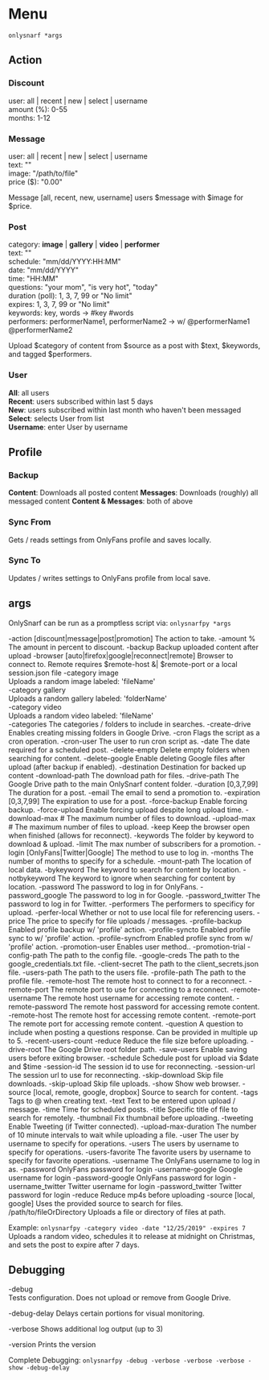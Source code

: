 # Menu

`onlysnarf *args`

## Action

### Discount
user: all | recent | new | select | username   
amount (%): 0-55  
months: 1-12  

### Message
user: all | recent | new | select | username  
text: ""  
image: "/path/to/file"  
price ($): "0.00"  

Message [all, recent, new, username] users $message with $image for $price.

### Post
category: **image** | **gallery** | **video** | **performer**  
text: ""  
schedule: "mm/dd/YYYY:HH:MM"  
date: "mm/dd/YYYY"  
time: "HH:MM"  
questions: "your mom", "is very hot", "today"  
duration (poll): 1, 3, 7, 99 or "No limit"  
expires: 1, 3, 7, 99 or "No limit"  
keywords: key, words -> #key #words  
performers: performerName1, performerName2 -> w/ @performerName1 @performerName2  

Upload $category of content from $source as a post with $text, $keywords, and tagged $performers.
  
### User
**All**: all users  
**Recent**: users subscribed within last 5 days  
**New**: users subscribed within last month who haven't been messaged  
**Select**: selects User from list  
**Username**: enter User by username  


## Profile

### Backup
**Content**: Downloads all posted content
**Messages**: Downloads (roughly) all messaged content
**Content & Messages**: both of above

### Sync From
Gets / reads settings from OnlyFans profile and saves locally.
### Sync To
Updates / writes settings to OnlyFans profile from local save.

## args
OnlySnarf can be run as a promptless script via:
`onlysnarfpy *args`

-action [discount|message|post|promotion]
The action to take.
-amount %
The amount in percent to discount.
-backup
Backup uploaded content after upload
-browser [auto|firefox|google|reconnect|remote]
Browser to connect to. Remote requires $remote-host &| $remote-port or a local session.json file 
-category image  
Uploads a random image labeled: 'fileName'  
-category gallery  
Uploads a random gallery labeled: 'folderName'  
-category video  
Uploads a random video labeled: 'fileName'  
-categories
The categories / folders to include in searches.
-create-drive
Enables creating missing folders in Google Drive.
-cron
Flags the script as a cron operation.
-cron-user
The user to run cron script as.
-date
The date required for a scheduled post.
-delete-empty
Delete empty folders when searching for content.
-delete-google
Enable deleting Google files after upload (after backup if enabled).
-destination
Destination for backed up content
-download-path
The download path for files.
-drive-path
The Google Drive path to the main OnlySnarf content folder.
-duration [0,3,7,99]
The duration for a post.
-email
The email to send a promotion to.
-expiration [0,3,7,99]
The expiration to use for a post.
-force-backup
Enable forcing backup.
-force-upload
Enable forcing upload despite long upload time.
-download-max #
The maximum number of files to download.
-upload-max #
The maximum number of files to upload.
-keep
Keep the browser open when finished (allows for reconnect).
-keywords
The folder by keyword to download & upload.
-limit
The max number of subscribers for a promotion.
-login [OnlyFans|Twitter|Google]
The method to use to log in.
-months
The number of months to specify for a schedule.
-mount-path
The location of local data.
-bykeyword
The keyword to search for content by location.
-notbykeyword
The keyword to ignore when searching for content by location.
-password
The password to log in for OnlyFans.
-password_google
The password to log in for Google.
-password_twitter
The password to log in for Twitter.
-performers
The performers to specificy for upload.
-perfer-local
Whether or not to use local file for referencing users.
-price
The price to specify for file uploads / messages.
-profile-backup
Enabled profile backup w/ 'profile' action.
-profile-syncto
Enabled profile sync to w/ 'profile' action.
-profile-syncfrom
Enabled profile sync from w/ 'profile' action.
-promotion-user
Enables user method..
-promotion-trial
-config-path
The path to the config file.
-google-creds
The path to the google_credentials.txt file.
-client-secret
The path to the client_secrets.json file.
-users-path
The path to the users file.
-profile-path
The path to the profile file.
-remote-host
The remote host to connect to for a reconnect.
-remote-port
The remote port to use for connecting to a reconnect.
-remote-username
The remote host username for accessing remote content.
-remote-password
The remote host password for accessing remote content.
-remote-host
The remote host for accessing remote content.
-remote-port
The remote port for accessing remote content.
-question
A question to include when posting a questions response. Can be provided in multiple up to 5.
-recent-users-count
-reduce
Reduce the file size before uploading.
-drive-root
The Google Drive root folder path.
-save-users
Enable saving users before exiting browser.
-schedule
Schedule post for upload via $date and $time
-session-id
The session id to use for reconnecting.
-session-url
The session url to use for reconnecting.
-skip-download
Skip file downloads.
-skip-upload
Skip file uploads.
-show
Show web browser.
-source [local, remote, google, dropbox]
Source to search for content.
-tags
Tags to @ when creating text.
-text
Text to be entered upon upload / message.
-time
Time for scheduled posts.
-title
Specific title of file to search for remotely. 
-thumbnail
Fix thumbnail before uploading.
-tweeting
Enable Tweeting (if Twitter connected).
-upload-max-duration
The number of 10 minute intervals to wait while uploading a file.
-user
The user by username to specify for operations.
-users
The users by username to specify for operations.
-users-favorite
The favorite users by username to specify for favorite operations.
-username
The OnlyFans username to log in as.
-password
OnlyFans password for login
-username-google
Google username for login
-password-google
OnlyFans password for login
-username_twitter
Twitter username for login
-password_twitter
Twitter password for login
-reduce
Reduce mp4s before uploading
-source [local, google]
Uses the provided source to search for files.
/path/to/fileOrDirectory
Uploads a file or directory of files at path.  

Example:
  `onlysnarfpy -category video -date "12/25/2019" -expires 7`  
Uploads a random video, schedules it to release at midnight on Christmas, and sets the post to expire after 7 days.  

## Debugging

-debug  
Tests configuration. Does not upload or remove from Google Drive.

-debug-delay
Delays certain portions for visual monitoring.

-verbose
Shows additional log output (up to 3)

-version
Prints the version

Complete Debugging:
  `onlysnarfpy -debug -verbose -verbose -verbose -show -debug-delay`
